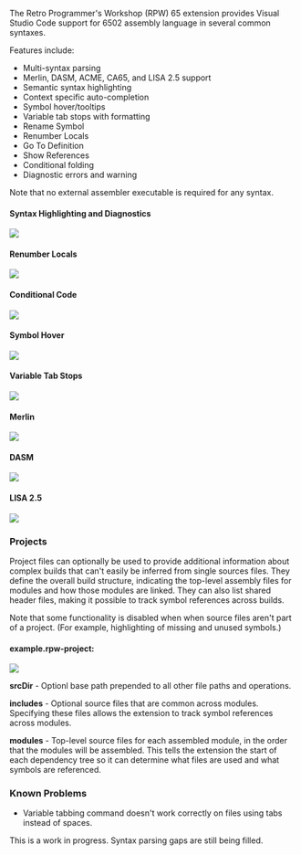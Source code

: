 The Retro Programmer's Workshop (RPW) 65 extension provides Visual Studio Code support for 6502 assembly language in several common syntaxes.

Features include:
* Multi-syntax parsing
* Merlin, DASM, ACME, CA65, and LISA 2.5 support
* Semantic syntax highlighting
* Context specific auto-completion
* Symbol hover/tooltips
* Variable tab stops with formatting
* Rename Symbol
* Renumber Locals
* Go To Definition
* Show References
* Conditional folding
* Diagnostic errors and warning

Note that no external assembler executable is required for any syntax.

#### Syntax Highlighting and Diagnostics
<img src="images/highlighting.png"/>

#### Renumber Locals
<img src="images/renumber.gif"/>

#### Conditional Code
<img src="images/conditional.gif"/>

#### Symbol Hover
<img src="images/hover.gif"/>

#### Variable Tab Stops
<img src="images/tabstops.gif"/>

#### Merlin
<img src="images/merlin.png"/>

#### DASM
<img src="images/dasm.png"/>

#### LISA 2.5
<img src="images/lisa.png"/>

### Projects

Project files can optionally be used to provide additional information about complex builds that can't easily be inferred from single sources files.  They define the overall build structure, indicating the top-level assembly files for modules and how those modules are linked.  They can also list shared header files, making it possible to track symbol references across builds.

Note that some functionality is disabled when when source files aren't part of a project.  (For example, highlighting of missing and unused symbols.)

#### example.rpw-project:

<img src="images/project.png"/>

**srcDir** - Optionl base path prepended to all other file paths and operations.

**includes** - Optional source files that are common across modules.  Specifying these files allows the extension to track symbol references across modules.

**modules** - Top-level source files for each assembled module, in the order that the modules will be assembled.  This tells the extension the start of each dependency tree so it can determine what files are used and what symbols are referenced.

### Known Problems
* Variable tabbing command doesn't work correctly on files using tabs instead of spaces.

This is a work in progress.  Syntax parsing gaps are still being filled.
